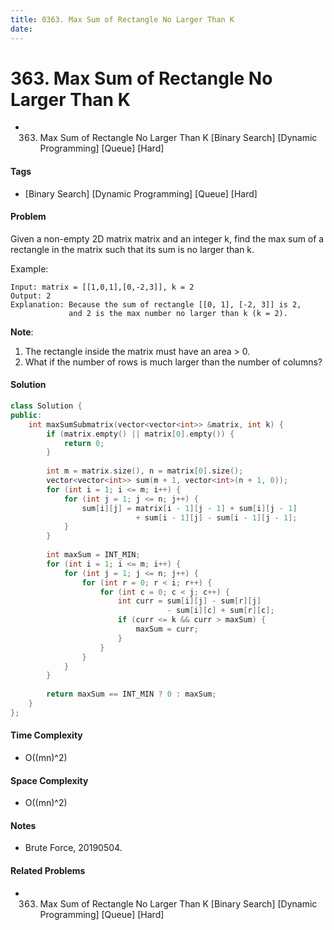 ```yaml
---
title: 0363. Max Sum of Rectangle No Larger Than K
date: 
---
```


# 363. Max Sum of Rectangle No Larger Than K
- 363. Max Sum of Rectangle No Larger Than K [Binary Search] [Dynamic Programming] [Queue] [Hard]

#### Tags
- [Binary Search] [Dynamic Programming] [Queue] [Hard]

#### Problem
Given a non-empty 2D matrix matrix and an integer k, find the max sum of a rectangle in the matrix such that its sum is no larger than k.

Example:

    Input: matrix = [[1,0,1],[0,-2,3]], k = 2
    Output: 2 
    Explanation: Because the sum of rectangle [[0, 1], [-2, 3]] is 2,
                 and 2 is the max number no larger than k (k = 2).

**Note**:

1. The rectangle inside the matrix must have an area > 0.
2. What if the number of rows is much larger than the number of columns?

#### Solution
``` C++
class Solution {
public:
    int maxSumSubmatrix(vector<vector<int>> &matrix, int k) {
        if (matrix.empty() || matrix[0].empty()) {
            return 0;
        }
        
        int m = matrix.size(), n = matrix[0].size();
        vector<vector<int>> sum(m + 1, vector<int>(n + 1, 0));
        for (int i = 1; i <= m; i++) {
            for (int j = 1; j <= n; j++) {
                sum[i][j] = matrix[i - 1][j - 1] + sum[i][j - 1]
                            + sum[i - 1][j] - sum[i - 1][j - 1];
            }
        }
        
        int maxSum = INT_MIN;
        for (int i = 1; i <= m; i++) {
            for (int j = 1; j <= n; j++) {
                for (int r = 0; r < i; r++) {
                    for (int c = 0; c < j; c++) {
                        int curr = sum[i][j] - sum[r][j]
                                   - sum[i][c] + sum[r][c];
                        if (curr <= k && curr > maxSum) {
                            maxSum = curr;
                        }
                    }
                }
            }
        }
        
        return maxSum == INT_MIN ? 0 : maxSum;
    }    
};
```

#### Time Complexity
- O((mn)^2)

#### Space Complexity
- O((mn)^2)

#### Notes
- Brute Force, 20190504.

#### Related Problems
- 363. Max Sum of Rectangle No Larger Than K [Binary Search] [Dynamic Programming] [Queue] [Hard]
